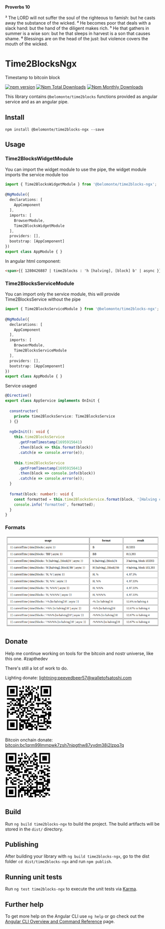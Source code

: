#### Proverbs 10
³ The LORD will not suffer the soul of the righteous to famish: but he casts away the substance of the wicked.
⁴ He becomes poor that deals with a slack hand: but the hand of the diligent makes rich.
⁵ He that gathers in summer is a wise son: but he that sleeps in harvest is a son that causes shame.
⁶ Blessings are on the head of the just: but violence covers the mouth of the wicked. 

# Time2BlocksNgx
Timestamp to bitcoin block

[![npm version](https://badge.fury.io/js/@belomonte%2Ftime2blocks-ngx.svg)](https://github.com/antonioconselheiro/time2blocks-ngx)
[![Npm Total Downloads](https://img.shields.io/npm/dt/@belomonte/time2blocks-ngx.svg)](https://github.com/antonioconselheiro/time2blocks-ngx)
[![Npm Monthly Downloads](https://img.shields.io/npm/dm/@belomonte/time2blocks-ngx.svg)](https://github.com/antonioconselheiro/time2blocks-ngx)

This library contains `@belomonte/time2blocks` functions provided as angular service and as an angular pipe.

## Install
```npm install @belomonte/time2blocks-ngx --save```

## Usage
### Time2BlocksWidgetModule
You can import the widget module to use the pipe, the widget module imports the service module too
```typescript
import { Time2BlocksWidgetModule } from '@belomonte/time2blocks-ngx';

@NgModule({
  declarations: [
    AppComponent
  ],
  imports: [
    BrowserModule,
    Time2BlocksWidgetModule
  ],
  providers: [],
  bootstrap: [AppComponent]
})
export class AppModule { }
```

In angular html component:
```html
<span>{{ 1280426887 | time2blocks : 'h [halving], [block] b' | async }}</span>
```

### Time2BlocksServiceModule
You can import only the service module, this will provide Time2BlocksService without the pipe
```typescript
import { Time2BlocksServiceModule } from '@belomonte/time2blocks-ngx';

@NgModule({
  declarations: [
    AppComponent
  ],
  imports: [
    BrowserModule,
    Time2BlocksServiceModule
  ],
  providers: [],
  bootstrap: [AppComponent]
})
export class AppModule { }
```

Service usaged
```typescript
@Directive()
export class AppService implements OnInit {

  consntructor(
    private time2BlocksService: Time2BlocksService
  ) {}

  ngOnInit(): void {
    this.time2BlocksService
      .getFromTimestamp(1695915641)
      .then(block => this.format(block))
      .catch(e => console.error(e));

    this.time2BlocksService
      .getFromTimestamp(1695915641)
      .then(block => console.info(block))
      .catch(e => console.error(e));
  }

  format(block: number): void {
    const formatted = this.time2BlocksService.format(block, '[Halving count down:] -%% [to halving] H');
    console.info('formatted', formatted);
  }
}
```

### Formats
![formats](https://raw.githubusercontent.com/antonioconselheiro/time2blocks-ngx/master/imgs/time2blocks.png)

## Donate
Help me continue working on tools for the bitcoin and nostr universe, like this one. #zapthedev

There's still a lot of work to do.

Lighting donate: [lightning:peevedbeer57@walletofsatoshi.com](lightning:peevedbeer57@walletofsatoshi.com)

![zap me with lighting network](https://raw.githubusercontent.com/antonioconselheiro/time2blocks/master/imgs/qrcode-wallet-lighting.png)

Bitcoin onchain donate: [bitcoin:bc1qrm99lmmpwk7zsh7njpgthw87yvdm38j2lzpq7q](bitcoin:bc1qrm99lmmpwk7zsh7njpgthw87yvdm38j2lzpq7q)

![on-chain transfer](https://raw.githubusercontent.com/antonioconselheiro/time2blocks/master/imgs/qrcode-wallet-bitcoin.png)

## Build

Run `ng build time2blocks-ngx` to build the project. The build artifacts will be stored in the `dist/` directory.

## Publishing

After building your library with `ng build time2blocks-ngx`, go to the dist folder `cd dist/time2blocks-ngx` and run `npm publish`.

## Running unit tests

Run `ng test time2blocks-ngx` to execute the unit tests via [Karma](https://karma-runner.github.io).

## Further help

To get more help on the Angular CLI use `ng help` or go check out the [Angular CLI Overview and Command Reference](https://angular.io/cli) page.
